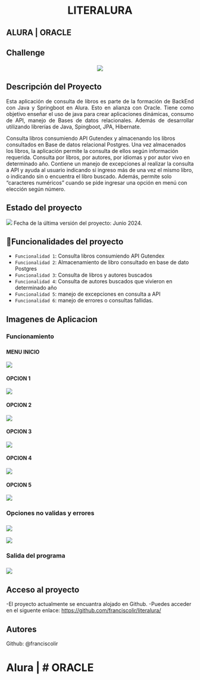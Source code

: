 <h1 align="center"> LITERALURA </h1>

<h2>ALURA | ORACLE<h2/>
Challenge

  <p align="center">
   <img src= https://github.com/franciscolir/literalura/assets/75907947/726123a9-6101-4590-a805-8cf214a04a24 >
   </p>
   
## Descripción del Proyecto

<p align="justify">
Esta aplicación de consulta de libros es parte de la formación de BackEnd con Java y Springboot en Alura. Esto en alianza con Oracle.
Tiene como objetivo enseñar el uso de java para crear aplicaciones dinámicas, consumo de API, manejo de Bases de datos relacionales. Además de desarrollar utilizando librerías de Java, Spingboot, JPA, Hibernate.

Consulta libros consumiendo API Gutendex y almacenando los libros consultados en Base de datos relacional Postgres. Una vez almacenados los libros, la aplicación permite la consulta de ellos según información requerida. Consulta por libros, por autores, por idiomas y por autor vivo en determinado año. 
Contiene un manejo de excepciones al realizar la consulta a API y ayuda al usuario indicando si ingreso más de una vez el mismo libro, o indicando sin o encuentra el libro buscado. Además, permite solo “caracteres numéricos” cuando se pide ingresar una opción en menú con elección según número.

   </p>
   
## Estado del proyecto
   <p align="left">
   <img src="https://img.shields.io/badge/STATUS-TESTING-green">
   Fecha de la última versión del proyecto: Junio 2024.
   </p>
   
## :hammer:Funcionalidades del proyecto

- `Funcionalidad 1`: Consulta libros consumiendo API Gutendex
- `Funcionalidad 2`: Almacenamiento de libro consultado en base de dato Postgres
- `Funcionalidad 3`: Consulta de libros y autores buscados
- `Funcionalidad 4`: Consulta de autores buscados que vivieron en determinado año
- `Funcionalidad 5`: manejo de excepciones en consulta a API
- `Funcionalidad 6`: manejo de errores o consultas fallidas.



## Imagenes de Aplicacion
<h3>Funcionamiento<h3/>

  <h4> MENU INICIO</h4>
  <p align="left">
   <img src=https://github.com/franciscolir/literalura/assets/75907947/c8b5da89-4823-4c82-ba75-33d535fbbf1f>
   </p>

   <h4> OPCION 1</h4>
  <p align="left">
   <img src= https://github.com/franciscolir/literalura/assets/75907947/52373c83-b452-450a-aecf-cab8f9aec9a8>
   </p>

   <h4> OPCION 2</h4>
   <p align="left">
   <img src= https://github.com/franciscolir/literalura/assets/75907947/77907ac4-136d-475a-951e-c27f98213d3f>
   </p>

   <h4> OPCION 3</h4>
   <p align="left">
   <img src=https://github.com/franciscolir/literalura/assets/75907947/8be8ff27-ea06-48cb-b25f-9ee4030ecb69>
    </p>

  <h4> OPCION 4</h4>
  <p align="left">
  <img src= https://github.com/franciscolir/literalura/assets/75907947/56f2f5f5-3632-4d9b-b57b-63ef95494d38>
     </p>

  <h4> OPCION 5</h4>
   <p align="left">
   <img src= https://github.com/franciscolir/literalura/assets/75907947/9b044a4b-26bd-41fb-a2c8-cb2a8194bd7a >
     </p>
     
  <h3>Opciones no validas y errores<h3/>
     <p align="left">
   <img src= https://github.com/franciscolir/literalura/assets/75907947/97d7b826-19e0-4987-b06e-b5d345c0dabf>
     </p>
    
  <p align="left">
   <img src= https://github.com/franciscolir/literalura/assets/75907947/90a42c1b-f920-408d-8df0-fc42f4990f12>
   </p>
   
  <h3>Salida del programa<h3/> 
     <p align="left">
   <img src= https://github.com/franciscolir/literalura/assets/75907947/505efa40-4aa2-46b3-bd67-09c3d33b114a>
     </p>
        
## Acceso al proyecto
-El proyecto actualmente se encuantra alojado en Github. 
-Puedes acceder en el siguente enlace: https://github.com/franciscolir/literalura/

## Autores

Github: @franciscolir
# Alura | # ORACLE
